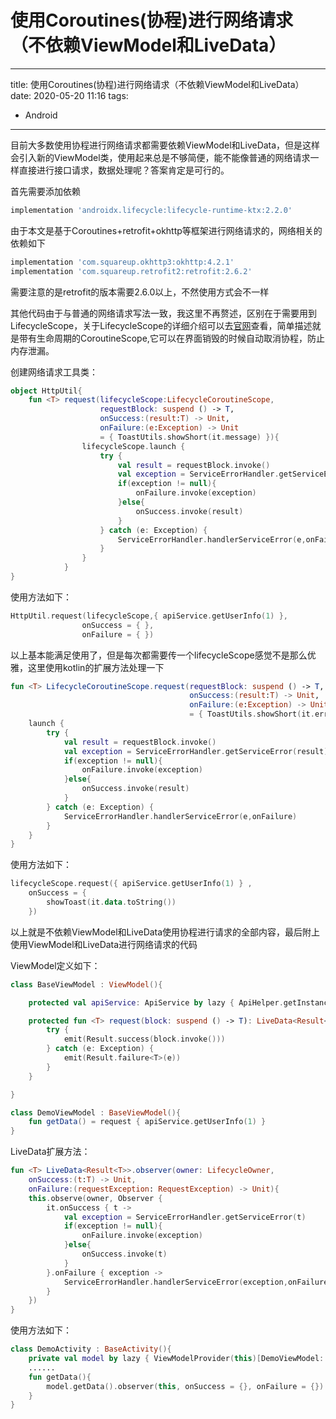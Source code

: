 # 使用Coroutines(协程)进行网络请求（不依赖ViewModel和LiveData）

---
title: 使用Coroutines(协程)进行网络请求（不依赖ViewModel和LiveData）
date: 2020-05-20 11:16
tags: 

 - Android
---

   目前大多数使用协程进行网络请求都需要依赖ViewModel和LiveData，但是这样会引入新的ViewModel类，使用起来总是不够简便，能不能像普通的网络请求一样直接进行接口请求，数据处理呢？答案肯定是可行的。

首先需要添加依赖

```groovy
implementation 'androidx.lifecycle:lifecycle-runtime-ktx:2.2.0'
```
   由于本文是基于Coroutines+retrofit+okhttp等框架进行网络请求的，网络相关的依赖如下
```groovy
implementation 'com.squareup.okhttp3:okhttp:4.2.1'
implementation 'com.squareup.retrofit2:retrofit:2.6.2'
```
   需要注意的是retrofit的版本需要2.6.0以上，不然使用方式会不一样

<!-- more -->

其他代码由于与普通的网络请求写法一致，我这里不再赘述，区别在于需要用到LifecycleScope，关于LifecycleScope的详细介绍可以去[官网](https://developer.android.com/topic/libraries/architecture/coroutines)查看，简单描述就是带有生命周期的CoroutineScope,它可以在界面销毁的时候自动取消协程，防止内存泄漏。

创建网络请求工具类：

```kotlin
object HttpUtil{
    fun <T> request(lifecycleScope:LifecycleCoroutineScope,
                    requestBlock: suspend () -> T,
                    onSuccess:(result:T) -> Unit,
                    onFailure:(e:Exception) -> Unit
                    = { ToastUtils.showShort(it.message) }){
                lifecycleScope.launch {
                    try {
                        val result = requestBlock.invoke()
                        val exception = ServiceErrorHandler.getServiceError(result)
                        if(exception != null){
                            onFailure.invoke(exception)
                        }else{
                            onSuccess.invoke(result)
                        }
                    } catch (e: Exception) {
                        ServiceErrorHandler.handlerServiceError(e,onFailure)
                    }
                }
            }
}

```

使用方法如下：

```kotlin
HttpUtil.request(lifecycleScope,{ apiService.getUserInfo(1) },
                onSuccess = { },
                onFailure = { })
```

以上基本能满足使用了，但是每次都需要传一个lifecycleScope感觉不是那么优雅，这里使用kotlin的扩展方法处理一下

```kotlin
fun <T> LifecycleCoroutineScope.request(requestBlock: suspend () -> T,
                                        onSuccess:(result:T) -> Unit,
                                        onFailure:(e:Exception) -> Unit
                                        = { ToastUtils.showShort(it.errorMessage) }){
    launch {
        try {
            val result = requestBlock.invoke()
            val exception = ServiceErrorHandler.getServiceError(result)
            if(exception != null){
                onFailure.invoke(exception)
            }else{
                onSuccess.invoke(result)
            }
        } catch (e: Exception) {
            ServiceErrorHandler.handlerServiceError(e,onFailure)
        }
    }
}
```

使用方法如下：

```kotlin
lifecycleScope.request({ apiService.getUserInfo(1) } ,
	onSuccess = {
    	showToast(it.data.toString())
    })
```

以上就是不依赖ViewModel和LiveData使用协程进行请求的全部内容，最后附上使用ViewModel和LiveData进行网络请求的代码

ViewModel定义如下：

```kotlin
class BaseViewModel : ViewModel(){

    protected val apiService: ApiService by lazy { ApiHelper.getInstance().apiService }

    protected fun <T> request(block: suspend () -> T): LiveData<Result<T>> = liveData {
        try {
            emit(Result.success(block.invoke()))
        } catch (e: Exception) {
            emit(Result.failure<T>(e))
        }
    }

}
```

```kotlin
class DemoViewModel : BaseViewModel(){
    fun getData() = request { apiService.getUserInfo(1) }
}
```

LiveData扩展方法：

```kotlin
fun <T> LiveData<Result<T>>.observer(owner: LifecycleOwner, 
    onSuccess:(t:T) -> Unit, 
    onFailure:(requestException: RequestException) -> Unit){
    this.observe(owner, Observer {
        it.onSuccess { t ->
            val exception = ServiceErrorHandler.getServiceError(t)
            if(exception != null){
                onFailure.invoke(exception)
            }else{
                onSuccess.invoke(t)
            }
        }.onFailure { exception ->
            ServiceErrorHandler.handlerServiceError(exception,onFailure)
        }
    })
}
```
使用方法如下：

```kotlin
class DemoActivity : BaseActivity(){
    private val model by lazy { ViewModelProvider(this)[DemoViewModel::class.java] }
	......
    fun getData(){
    	model.getData().observer(this, onSuccess = {}, onFailure = {})
    }
}
```